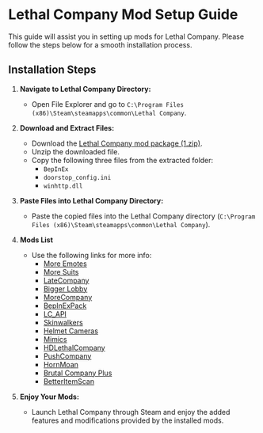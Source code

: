 # Lethal Company Mod Setup Guide

This guide will assist you in setting up mods for Lethal Company. Please follow the steps below for a smooth installation process.

## Installation Steps

1. **Navigate to Lethal Company Directory:**
   - Open File Explorer and go to `C:\Program Files (x86)\Steam\steamapps\common\Lethal Company`.

2. **Download and Extract Files:**
   - Download the [Lethal Company mod package (1.zip)](https://github.com/abdulr7mann/LethalCompany/archive/refs/tags/1.zip).
   - Unzip the downloaded file.
   - Copy the following three files from the extracted folder:
     - `BepInEx`
     - `doorstop_config.ini`
     - `winhttp.dll`

3. **Paste Files into Lethal Company Directory:**
   - Paste the copied files into the Lethal Company directory (`C:\Program Files (x86)\Steam\steamapps\common\Lethal Company`).

4. **Mods List**
   - Use the following links for more info:
     - [More Emotes](https://thunderstore.io/c/lethal-company/p/Sligili/More_Emotes/)
     - [More Suits](https://thunderstore.io/c/lethal-company/p/x753/More_Suits/)
     - [LateCompany](https://thunderstore.io/c/lethal-company/p/anormaltwig/LateCompany/)
     - [Bigger Lobby](https://thunderstore.io/c/lethal-company/p/bizzlemip/BiggerLobby/)
     - [MoreCompany](https://thunderstore.io/c/lethal-company/p/notnotnotswipez/MoreCompany/)
     - [BepInExPack](https://thunderstore.io/c/lethal-company/p/BepInEx/BepInExPack/)
     - [LC_API](https://thunderstore.io/c/lethal-company/p/2018/LC_API/)
     - [Skinwalkers](https://thunderstore.io/c/lethal-company/p/RugbugRedfern/Skinwalkers/)
     - [Helmet Cameras](https://thunderstore.io/c/lethal-company/p/RickArg/Helmet_Cameras/)
     - [Mimics](https://thunderstore.io/c/lethal-company/p/x753/Mimics/)
     - [HDLethalCompany](https://thunderstore.io/c/lethal-company/p/Sligili/HDLethalCompany/)
     - [PushCompany](https://thunderstore.io/c/lethal-company/p/Midge/PushCompany/)
     - [HornMoan](https://thunderstore.io/c/lethal-company/p/MetalPipeSFX/HornMoan/)
     - [Brutal Company Plus](https://thunderstore.io/c/lethal-company/p/Nips/Brutal_Company_Plus/)
     - [BetterItemScan](https://thunderstore.io/c/lethal-company/p/PopleZoo/BetterItemScan/)

5. **Enjoy Your Mods:**
   - Launch Lethal Company through Steam and enjoy the added features and modifications provided by the installed mods.
